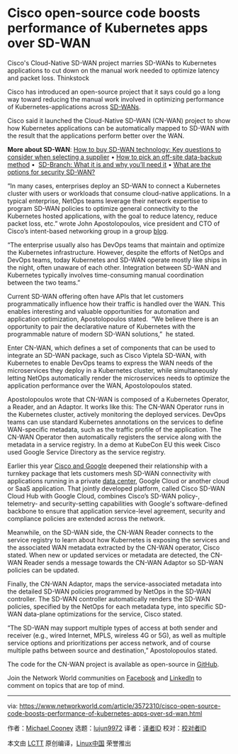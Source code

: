 [#]: collector: (lujun9972)
[#]: translator: ( )
[#]: reviewer: ( )
[#]: publisher: ( )
[#]: url: ( )
[#]: subject: (Cisco open-source code boosts performance of Kubernetes apps over SD-WAN)
[#]: via: (https://www.networkworld.com/article/3572310/cisco-open-source-code-boosts-performance-of-kubernetes-apps-over-sd-wan.html)
[#]: author: (Michael Cooney https://www.networkworld.com/author/Michael-Cooney/)

Cisco open-source code boosts performance of Kubernetes apps over SD-WAN
======
Cisco's Cloud-Native SD-WAN project marries SD-WANs to Kubernetes applications to cut down on the manual work needed to optimize latency and packet loss.
Thinkstock

Cisco has introduced an open-source project that it says could go a long way toward reducing the manual work involved in optimizing performance of Kubernetes-applications across [SD-WANs][1].

Cisco said it launched the Cloud-Native SD-WAN (CN-WAN) project to show how Kubernetes applications can be automatically mapped to SD-WAN with the result that the applications perform better over the WAN.

**More about SD-WAN**: [How to buy SD-WAN technology: Key questions to consider when selecting a supplier][2] • [How to pick an off-site data-backup method][3] •  [SD-Branch: What it is and why you’ll need it][4] • [What are the options for security SD-WAN?][5]

“In many cases, enterprises deploy an SD-WAN to connect a Kubernetes cluster with users or workloads that consume cloud-native applications. In a typical enterprise, NetOps teams leverage their network expertise to program SD-WAN policies to optimize general connectivity to the Kubernetes hosted applications, with the goal to reduce latency, reduce packet loss, etc.” wrote John Apostolopoulos, vice president and CTO of Cisco’s intent-based networking group in a group [blog][6].

“The enterprise usually also has DevOps teams that maintain and optimize the Kubernetes infrastructure. However, despite the efforts of NetOps and DevOps teams, today Kubernetes and SD-WAN operate mostly like ships in the night, often unaware of each other. Integration between SD-WAN and Kubernetes typically involves time-consuming manual coordination between the two teams.”

Current SD-WAN offering often have APIs that let customers programmatically influence how their traffic is handled over the WAN. This enables interesting and valuable opportunities for automation and application optimization, Apostolopoulos stated.  “We believe there is an opportunity to pair the declarative nature of Kubernetes with the programmable nature of modern SD-WAN solutions,”  he stated.

Enter CN-WAN, which defines a set of components that can be used to integrate an SD-WAN package, such as Cisco Viptela SD-WAN, with Kubernetes to enable DevOps teams to express the WAN needs of the microservices they deploy in a Kubernetes cluster, while simultaneously letting NetOps automatically render the microservices needs to optimize the application performance over the WAN, Apostolopoulos stated.

Apostolopoulos wrote that CN-WAN is composed of a Kubernetes Operator, a Reader, and an Adaptor. It works like this: The CN-WAN Operator runs in the Kubernetes cluster, actively monitoring the deployed services. DevOps teams can use standard Kubernetes annotations on the services to define WAN-specific metadata, such as the traffic profile of the application. The CN-WAN Operator then automatically registers the service along with the metadata in a service registry. In a demo at KubeCon EU this week Cisco used Google Service Directory as the service registry.

Earlier this year [Cisco and Google][7] deepened their relationship with a turnkey package that lets customers mesh SD-WAN connectivity with applications running in a private [data center][8], Google Cloud or another cloud or SaaS application. That jointly developed platform, called Cisco SD-WAN Cloud Hub with Google Cloud, combines Cisco’s SD-WAN policy-, telemetry- and security-setting capabilities with Google's software-defined backbone to ensure that application service-level agreement, security and compliance policies are extended across the network.

Meanwhile, on the SD-WAN side, the CN-WAN Reader connects to the service registry to learn about how Kubernetes is exposing the services and the associated WAN metadata extracted by the CN-WAN operator, Cisco stated. When new or updated services or metadata are detected, the CN-WAN Reader sends a message towards the CN-WAN Adaptor so SD-WAN policies can be updated.

Finally, the CN-WAN Adaptor, maps the service-associated metadata into the detailed SD-WAN policies programmed by NetOps in the SD-WAN controller. The SD-WAN controller automatically renders the SD-WAN policies, specified by the NetOps for each metadata type, into specific SD-WAN data-plane optimizations for the service, Cisco stated.  

“The SD-WAN may support multiple types of access at both sender and receiver (e.g., wired Internet, MPLS, wireless 4G or 5G), as well as multiple service options and prioritizations per access network, and of course multiple paths between source and destination,” Apostolopoulos stated.

The code for the CN-WAN project is available as open-source in [GitHub][9].

Join the Network World communities on [Facebook][10] and [LinkedIn][11] to comment on topics that are top of mind.

--------------------------------------------------------------------------------

via: https://www.networkworld.com/article/3572310/cisco-open-source-code-boosts-performance-of-kubernetes-apps-over-sd-wan.html

作者：[Michael Cooney][a]
选题：[lujun9972][b]
译者：[译者ID](https://github.com/译者ID)
校对：[校对者ID](https://github.com/校对者ID)

本文由 [LCTT](https://github.com/LCTT/TranslateProject) 原创编译，[Linux中国](https://linux.cn/) 荣誉推出

[a]: https://www.networkworld.com/author/Michael-Cooney/
[b]: https://github.com/lujun9972
[1]: https://www.networkworld.com/article/3031279/sd-wan-what-it-is-and-why-you-ll-use-it-one-day.html
[2]: https://www.networkworld.com/article/3323407/sd-wan/how-to-buy-sd-wan-technology-key-questions-to-consider-when-selecting-a-supplier.html
[3]: https://www.networkworld.com/article/3328488/backup-systems-and-services/how-to-pick-an-off-site-data-backup-method.html
[4]: https://www.networkworld.com/article/3250664/lan-wan/sd-branch-what-it-is-and-why-youll-need-it.html
[5]: https://www.networkworld.com/article/3285728/sd-wan/what-are-the-options-for-securing-sd-wan.html
[6]: https://blogs.cisco.com/networking/introducing-the-cloud-native-sd-wan-project
[7]: https://www.networkworld.com/article/3539252/cisco-integrates-sd-wan-connectivity-with-google-cloud.html
[8]: https://www.networkworld.com/article/3223692/what-is-a-data-centerhow-its-changed-and-what-you-need-to-know.html
[9]: https://github.com/CloudNativeSDWAN/cnwan-docs
[10]: https://www.facebook.com/NetworkWorld/
[11]: https://www.linkedin.com/company/network-world
